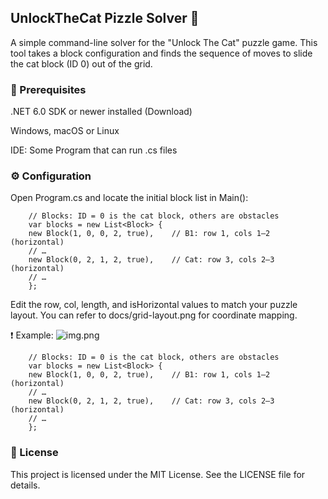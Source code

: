 ## UnlockTheCat Pizzle Solver 🚀

A simple command-line solver for the "Unlock The Cat" puzzle game. 
This tool takes a block configuration and finds the sequence of moves to slide the cat block (ID 0) out of the grid.

### 🔧 Prerequisites
.NET 6.0 SDK or newer installed (Download)

Windows, macOS or Linux

IDE: Some Program that can run .cs files

### ⚙️ Configuration

Open Program.cs and locate the initial block list in Main():

```
    // Blocks: ID = 0 is the cat block, others are obstacles
    var blocks = new List<Block> {
    new Block(1, 0, 0, 2, true),    // B1: row 1, cols 1–2 (horizontal)
    // …
    new Block(0, 2, 1, 2, true),    // Cat: row 3, cols 2–3 (horizontal)
    // …
    };
```

Edit the row, col, length, and isHorizontal values to match your puzzle layout. You can refer to docs/grid-layout.png for coordinate mapping.

❗ Example:
![img.png](img.png)

```
    // Blocks: ID = 0 is the cat block, others are obstacles
    var blocks = new List<Block> {
    new Block(1, 0, 0, 2, true),    // B1: row 1, cols 1–2 (horizontal)
    // …
    new Block(0, 2, 1, 2, true),    // Cat: row 3, cols 2–3 (horizontal)
    // …
    };
```


### 📄 License

This project is licensed under the MIT License. See the LICENSE file for details.